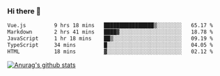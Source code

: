 ### Hi there 👋



<!--
**webB1an/webB1an** is a ✨ _special_ ✨ repository because its `README.md` (this file) appears on your GitHub profile.

Here are some ideas to get you started:

- 🔭 I’m currently working on ...
- 🌱 I’m currently learning ...
- 👯 I’m looking to collaborate on ...
- 🤔 I’m looking for help with ...
- 💬 Ask me about ...
- 📫 How to reach me: ...
- 😄 Pronouns: ...
- ⚡ Fun fact: ...
-->

<!--START_SECTION:waka-->

```txt
Vue.js         9 hrs 18 mins   ████████████████▒░░░░░░░░   65.17 %
Markdown       2 hrs 41 mins   ████▓░░░░░░░░░░░░░░░░░░░░   18.78 %
JavaScript     1 hr 18 mins    ██▒░░░░░░░░░░░░░░░░░░░░░░   09.19 %
TypeScript     34 mins         █░░░░░░░░░░░░░░░░░░░░░░░░   04.05 %
HTML           18 mins         ▓░░░░░░░░░░░░░░░░░░░░░░░░   02.12 %
```

<!--END_SECTION:waka-->


[![Anurag's github stats](https://github-readme-stats.vercel.app/api?username=webB1an&show_icons=true&theme=radical)](https://github.com/anuraghazra/github-readme-stats)

